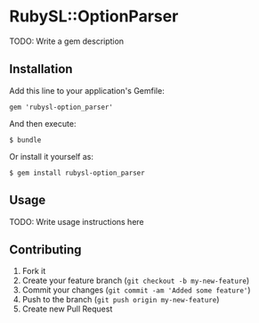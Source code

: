 # RubySL::OptionParser

TODO: Write a gem description

## Installation

Add this line to your application's Gemfile:

    gem 'rubysl-option_parser'

And then execute:

    $ bundle

Or install it yourself as:

    $ gem install rubysl-option_parser

## Usage

TODO: Write usage instructions here

## Contributing

1. Fork it
2. Create your feature branch (`git checkout -b my-new-feature`)
3. Commit your changes (`git commit -am 'Added some feature'`)
4. Push to the branch (`git push origin my-new-feature`)
5. Create new Pull Request
